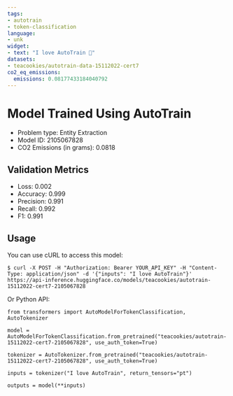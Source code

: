 ```yaml
---
tags:
- autotrain
- token-classification
language:
- unk
widget:
- text: "I love AutoTrain 🤗"
datasets:
- teacookies/autotrain-data-15112022-cert7
co2_eq_emissions:
  emissions: 0.08177433184040792
---
```


# Model Trained Using AutoTrain

- Problem type: Entity Extraction
- Model ID: 2105067828
- CO2 Emissions (in grams): 0.0818

## Validation Metrics

- Loss: 0.002
- Accuracy: 0.999
- Precision: 0.991
- Recall: 0.992
- F1: 0.991

## Usage

You can use cURL to access this model:

```
$ curl -X POST -H "Authorization: Bearer YOUR_API_KEY" -H "Content-Type: application/json" -d '{"inputs": "I love AutoTrain"}' https://api-inference.huggingface.co/models/teacookies/autotrain-15112022-cert7-2105067828
```

Or Python API:

```
from transformers import AutoModelForTokenClassification, AutoTokenizer

model = AutoModelForTokenClassification.from_pretrained("teacookies/autotrain-15112022-cert7-2105067828", use_auth_token=True)

tokenizer = AutoTokenizer.from_pretrained("teacookies/autotrain-15112022-cert7-2105067828", use_auth_token=True)

inputs = tokenizer("I love AutoTrain", return_tensors="pt")

outputs = model(**inputs)
```